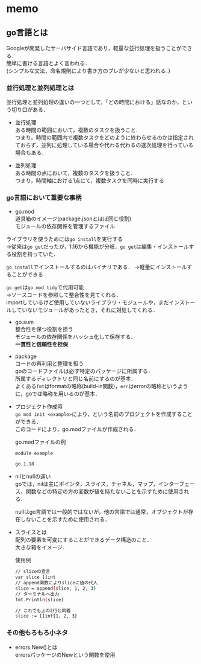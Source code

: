 # memo
## go言語とは
Googleが開発したサーバサイド言語であり，軽量な並行処理を扱うことができる．  
簡単に書ける言語とよく言われる．  
(シンプルな文法，命名規則により書き方のブレが少ないと思われる．)  

### 並行処理と並列処理とは
並行処理と並列処理の違いの一つとして，「どの時間における」話なのか，という切り口がある．
- 並行処理  
ある時間の範囲において，複数のタスクを扱うこと．  
つまり，時間の範囲内で複数タスクをどのように終わらせるのかは指定されておらず，並列に処理している場合や代わる代わるの逐次処理を行っている場合もある．

- 並列処理  
ある時間の点において，複数のタスクを扱うこと．  
つまり，時間軸における1点にて，複数タスクを同時に実行する

### go言語において重要な事柄
- go.mod  
道具箱のイメージ(package.jsonとほぼ同じ役割)  
モジュールの依存関係を管理するファイル

ライブラリを使うためには`go install`を実行する  
->従来は`go get`だったが，1.16から機能が分岐．`go get`は編集・インストールする役割を持っていた．  

`go install`でインストールするのはバイナリである．
->軽量にインストールすることができる

`go get`は`go mod tidy`で代用可能  
->ソースコードを参照して整合性を見てくれる．  
importしているけど使用していないライブラリ・モジュールや，まだインストールしていないモジュールがあったとき，それに対処してくれる．

- go.sum  
整合性を保つ役割を担う  
モジュールの依存関係をハッシュ化して保存する．  
__一貫性と信頼性を担保__

- package  
コードの再利用と整理を担う  
goのコードファイルは必ず特定のパッケージに所属する．  
所属するディレクトリと同じ名前にするのが基本．  
よくある`fmt`はformatの略称(build-in関数)，`err`はerrorの略称というように，goでは略称を用いるのが基本．

- プロジェクト作成時  
    `go mod init <example>`により，<example>という名前のプロジェクトを作成することができる．  
    このコードにより，go.modファイルが作成される．  
    
    go.modファイルの例
    ```bash
    module example

    go 1.18
    ```

- nilとnullの違い  
    goでは，nilは主にポインタ，スライス，チャネル，マップ，インターフェース，関数などの特定の方の変数が値を持たないことを示すために使用される．

    nullはgo言語では一般的ではないが，他の言語では通常，オブジェクトが存在しないことを示すために使用される．

- スライスとは  
    配列の要素を可変にすることができるデータ構造のこと．  
    大きな箱をイメージ．
    
    使用例
    ```bash
    // sliceの宣言
    var slice []int
    // append関数によりsliceに値の代入
	slice = append(slice, 1, 2, 3)
    // ターミナルへ出力
	fmt.Println(slice)

    // これでも上の2行と同義
    slice := []int{1, 2, 3}
    ```

### その他もろもろ小ネタ
- errors.New()とは  
    errorsパッケージのNewという関数を使用

